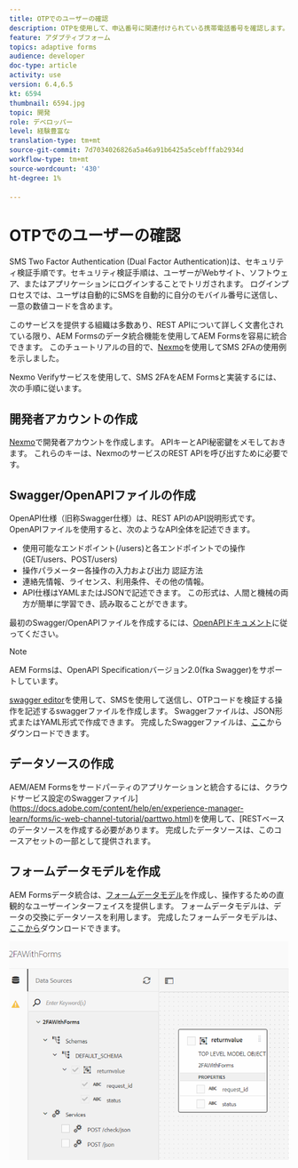 ```yaml
---
title: OTPでのユーザーの確認
description: OTPを使用して、申込番号に関連付けられている携帯電話番号を確認します。
feature: アダプティブフォーム
topics: adaptive forms
audience: developer
doc-type: article
activity: use
version: 6.4,6.5
kt: 6594
thumbnail: 6594.jpg
topic: 開発
role: デベロッパー
level: 経験豊富な
translation-type: tm+mt
source-git-commit: 7d7034026826a5a46a91b6425a5cebfffab2934d
workflow-type: tm+mt
source-wordcount: '430'
ht-degree: 1%

---
```




# OTPでのユーザーの確認

SMS Two Factor Authentication (Dual Factor Authentication)は、セキュリティ検証手順です。セキュリティ検証手順は、ユーザーがWebサイト、ソフトウェア、またはアプリケーションにログインすることでトリガされます。 ログインプロセスでは、ユーザは自動的にSMSを自動的に自分のモバイル番号に送信し、一意の数値コードを含めます。

このサービスを提供する組織は多数あり、REST APIについて詳しく文書化されている限り、AEM Formsのデータ統合機能を使用してAEM Formsを容易に統合できます。 このチュートリアルの目的で、[Nexmo](https://developer.nexmo.com/verify/overview)を使用してSMS 2FAの使用例を示しました。

Nexmo Verifyサービスを使用して、SMS 2FAをAEM Formsと実装するには、次の手順に従います。

## 開発者アカウントの作成

[Nexmo](https://dashboard.nexmo.com/sign-in)で開発者アカウントを作成します。 APIキーとAPI秘密鍵をメモしておきます。 これらのキーは、NexmoのサービスのREST APIを呼び出すために必要です。

## Swagger/OpenAPIファイルの作成

OpenAPI仕様（旧称Swagger仕様）は、REST APIのAPI説明形式です。 OpenAPIファイルを使用すると、次のようなAPI全体を記述できます。

* 使用可能なエンドポイント(/users)と各エンドポイントでの操作(GET/users、POST/users)
* 操作パラメーター各操作の入力および出力
認証方法
* 連絡先情報、ライセンス、利用条件、その他の情報。
* API仕様はYAMLまたはJSONで記述できます。 この形式は、人間と機械の両方が簡単に学習でき、読み取ることができます。

最初のSwagger/OpenAPIファイルを作成するには、[OpenAPIドキュメント](https://swagger.io/docs/specification/2-0/basic-structure/)に従ってください。

>[!NOTE]
> AEM Formsは、OpenAPI Specificationバージョン2.0(fka Swagger)をサポートしています。

[swagger editor](https://editor.swagger.io/)を使用して、SMSを使用して送信し、OTPコードを検証する操作を記述するswaggerファイルを作成します。 Swaggerファイルは、JSON形式またはYAML形式で作成できます。 完成したSwaggerファイルは、[ここ](assets/two-factore-authentication-swagger.zip)からダウンロードできます。

## データソースの作成

AEM/AEM Formsをサードパーティのアプリケーションと統合するには、クラウドサービス設定のSwaggerファイル](https://docs.adobe.com/content/help/en/experience-manager-learn/forms/ic-web-channel-tutorial/parttwo.html)を使用して、[RESTベースのデータソースを作成する必要があります。 完成したデータソースは、このコースアセットの一部として提供されます。

## フォームデータモデルを作成

AEM Formsデータ統合は、[フォームデータモデル](https://docs.adobe.com/content/help/en/experience-manager-65/forms/form-data-model/create-form-data-models.html)を作成し、操作するための直観的なユーザーインターフェイスを提供します。 フォームデータモデルは、データの交換にデータソースを利用します。
完成したフォームデータモデルは、[ここから](assets/sms-2fa-fdm.zip)ダウンロードできます。

![fdm](assets/2FA-fdm.PNG)
